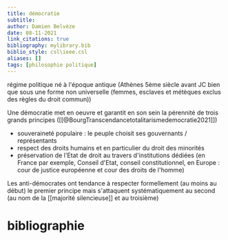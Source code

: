 ```yaml
---
title: démocratie
subtitle:
author: Damien Belvèze
date: 08-11-2021
link_citations: true
bibliography: mylibrary.bib
biblio_style: csl\ieee.csl
aliases: []
tags: [philosophie politique]
---
```


régime politique né à l'époque antique (Athènes 5ème siècle avant JC bien que sous une forme non universelle (femmes, esclaves et métèques exclus des règles du droit commun))

Une démocratie met en oeuvre et garantit en son sein la pérennité de trois grands principes ([[@BourgTranscendancetotalitarismedemocratie2021]])

- souveraineté populaire : le peuple choisit ses gouvernants / représentants
- respect des droits humains et en particulier du droit des minorités
- préservation de l'Etat de droit au travers d'institutions dédiées (en France par exemple, Conseil d'Etat, conseil constitutionnel, en Europe : cour de justice européenne et cour des droits de l'homme)

Les anti-démocrates ont tendance à respecter formellement (au moins au début) le premier principe mais s'attaquent systématiquement au second (au nom de la [[majorité silencieuse]] et au troisième)





# bibliographie

